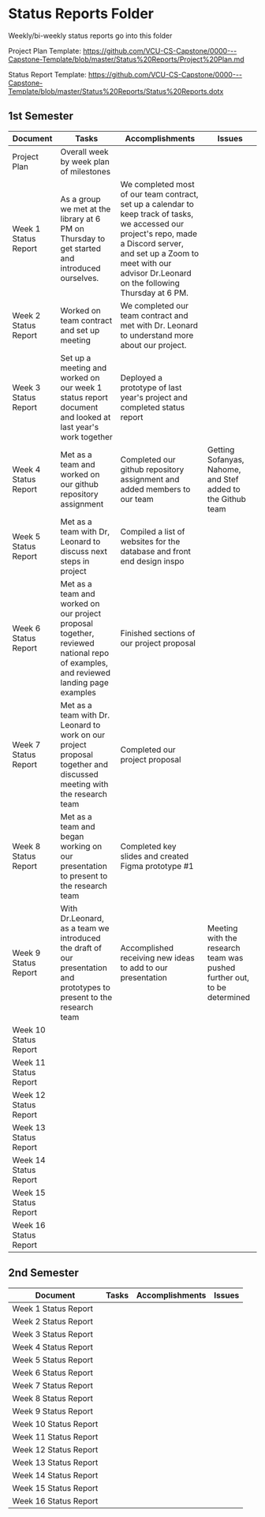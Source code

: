 # Status Reports Folder
Weekly/bi-weekly status reports go into this folder

Project Plan Template: https://github.com/VCU-CS-Capstone/0000---Capstone-Template/blob/master/Status%20Reports/Project%20Plan.md

Status Report Template: https://github.com/VCU-CS-Capstone/0000---Capstone-Template/blob/master/Status%20Reports/Status%20Reports.dotx

## 1st Semester

| Document | Tasks | Accomplishments | Issues |
|---|---|---|---|
| Project Plan | Overall week by week plan of milestones | | |
| Week 1 Status Report |As a group we met at the library at 6 PM on Thursday to get started and introduced ourselves.|We completed most of our team contract, set up a calendar to keep track of tasks, we accessed our project's repo, made a Discord server, and set up a Zoom to meet with our advisor Dr.Leonard on the following Thursday at 6 PM.| |
| Week 2 Status Report |Worked on team contract and set up meeting |We completed our team contract and met with Dr. Leonard to understand more about our project. | |
| Week 3 Status Report |Set up a meeting and worked on our week 1 status report document and looked at last year's work together|Deployed a prototype of last year's project and completed status report| |
| Week 4 Status Report |Met as a team and worked on our github repository assignment |Completed our github repository assignment and added members to our team| Getting Sofanyas, Nahome, and Stef added to the Github team|
| Week 5 Status Report |Met as a team with Dr, Leonard to discuss next steps in project|Compiled a list of websites for the database and front end design inspo | |
| Week 6 Status Report |Met as a team and worked on our project proposal together, reviewed national repo of examples, and reviewed landing page examples |Finished sections of our project proposal | |
| Week 7 Status Report |Met as a team with Dr. Leonard to work on our project proposal together and discussed meeting with the research team|Completed our project proposal | |
| Week 8 Status Report |Met as a team and began working on our presentation to present to the research team |Completed key slides and created Figma prototype #1 | |
| Week 9 Status Report |With Dr.Leonard, as a team we introduced the draft of our presentation and prototypes to present to the research team |Accomplished receiving new ideas to add to our presentation |Meeting with the research team was pushed further out, to be determined |
| Week 10 Status Report | | | |
| Week 11 Status Report | | | |
| Week 12 Status Report | | | |
| Week 13 Status Report | | | |
| Week 14 Status Report | | | |
| Week 15 Status Report | | | |
| Week 16 Status Report | | | |

## 2nd Semester

| Document | Tasks | Accomplishments| Issues |
|---|---|---|---|
| Week 1 Status Report | | | |
| Week 2 Status Report | | | |
| Week 3 Status Report | | | |
| Week 4 Status Report | | | |
| Week 5 Status Report | | | |
| Week 6 Status Report | | | |
| Week 7 Status Report | | | |
| Week 8 Status Report | | | |
| Week 9 Status Report | | | |
| Week 10 Status Report | | | |
| Week 11 Status Report | | | |
| Week 12 Status Report | | | |
| Week 13 Status Report | | | |
| Week 14 Status Report | | | |
| Week 15 Status Report | | | |
| Week 16 Status Report | | | |

